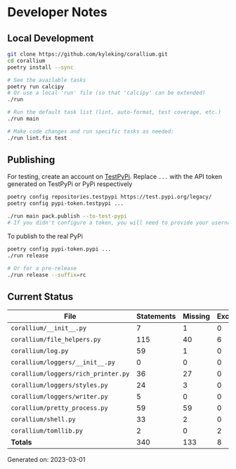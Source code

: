 # Developer Notes

## Local Development

```sh
git clone https://github.com/kyleking/corallium.git
cd corallium
poetry install --sync

# See the available tasks
poetry run calcipy
# Or use a local 'run' file (so that 'calcipy' can be extended)
./run

# Run the default task list (lint, auto-format, test coverage, etc.)
./run main

# Make code changes and run specific tasks as needed:
./run lint.fix test
```

## Publishing

For testing, create an account on [TestPyPi](https://test.pypi.org/legacy/). Replace `...` with the API token generated on TestPyPi or PyPi respectively

```sh
poetry config repositories.testpypi https://test.pypi.org/legacy/
poetry config pypi-token.testpypi ...

./run main pack.publish --to-test-pypi
# If you didn't configure a token, you will need to provide your username and password to publish
```

To publish to the real PyPi

```sh
poetry config pypi-token.pypi ...
./run release

# Or for a pre-release
./run release --suffix=rc
```

## Current Status

<!-- {cts} COVERAGE -->
| File                                |   Statements |   Missing |   Excluded | Coverage   |
|-------------------------------------|--------------|-----------|------------|------------|
| `corallium/__init__.py`             |            7 |         1 |          0 | 85.7%      |
| `corallium/file_helpers.py`         |          115 |        40 |          6 | 65.2%      |
| `corallium/log.py`                  |           59 |         1 |          0 | 98.3%      |
| `corallium/loggers/__init__.py`     |            0 |         0 |          0 | 100.0%     |
| `corallium/loggers/rich_printer.py` |           36 |        27 |          0 | 25.0%      |
| `corallium/loggers/styles.py`       |           24 |         3 |          0 | 87.5%      |
| `corallium/loggers/writer.py`       |            5 |         0 |          0 | 100.0%     |
| `corallium/pretty_process.py`       |           59 |        59 |          0 | 0.0%       |
| `corallium/shell.py`                |           33 |         2 |          0 | 93.9%      |
| `corallium/tomllib.py`              |            2 |         0 |          2 | 100.0%     |
| **Totals**                          |          340 |       133 |          8 | 60.9%      |

Generated on: 2023-03-01
<!-- {cte} -->
